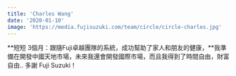 ```yaml
---
title: 'Charles Wang'
date: '2020-01-10'
image: 'https://media.fujisuzuki.com/team/circle/circle-charles.jpg'
---
```

**短短 3個月：跟隨Fuji卓越團隊的系統，成功幫助了家人和朋友的健康，**我準備在開發中國天地市場，未來我還會開發國際市場，而且我得到了時間自由，財富自由.. 多謝 Fuji Suzuki！